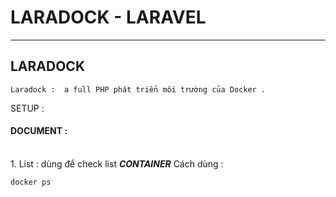 <!-- #laradock--laravel -->

# LARADOCK - LARAVEL 
***
## LARADOCK 

	Laradock :  a full PHP phát triển môi trường của Docker . 

SETUP : 

#### DOCUMENT : 

<br>  1. List : dùng để check list ***CONTAINER***
Cách dùng : 
	
	docker ps 
			
